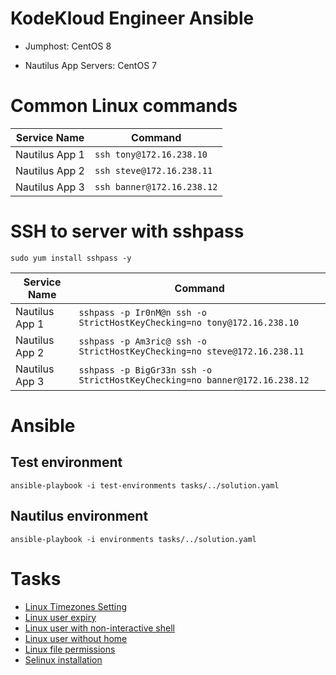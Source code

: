 # KodeKloud Engineer Ansible

- Jumphost: CentOS 8

- Nautilus App Servers: CentOS 7

# Common Linux commands

| Service Name             | Command                     |
| ------------------------ | --------------------------- |
| Nautilus App 1           | `ssh tony@172.16.238.10`    |
| Nautilus App 2           | `ssh steve@172.16.238.11`   |
| Nautilus App 3           | `ssh banner@172.16.238.12`  |

# SSH to server with sshpass

`sudo yum install sshpass -y`

| Service Name             | Command                                                                    |
| ------------------------ | -------------------------------------------------------------------------- |
| Nautilus App 1           | `sshpass -p Ir0nM@n ssh -o StrictHostKeyChecking=no tony@172.16.238.10`    |
| Nautilus App 2           | `sshpass -p Am3ric@ ssh -o StrictHostKeyChecking=no steve@172.16.238.11`   |
| Nautilus App 3           | `sshpass -p BigGr33n ssh -o StrictHostKeyChecking=no banner@172.16.238.12` |


# Ansible

## Test environment

`ansible-playbook -i test-environments tasks/../solution.yaml`

## Nautilus environment

`ansible-playbook -i environments tasks/../solution.yaml`


# Tasks

- [Linux Timezones Setting](/tasks/linux-timezones-setting/)
- [Linux user expiry](/tasks/linux-user-expiry/)
- [Linux user with non-interactive shell](/tasks/linux-user-with-non-interactive-shell/)
- [Linux user without home](/tasks/linux-user-without-home/)
- [Linux file permissions](/tasks/linux-file-permissions/)
- [Selinux installation](/tasks/selinux-installation/)
